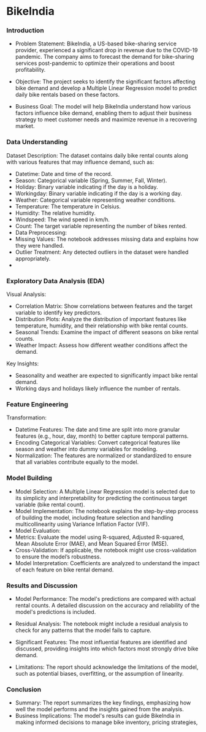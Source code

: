 # BikeIndia

### Introduction
   
- Problem Statement: BikeIndia, a US-based bike-sharing service provider, experienced a
significant drop in revenue due to the COVID-19 pandemic. The company aims to forecast the
demand for bike-sharing services post-pandemic to optimize their operations and boost
profitability.

- Objective: The project seeks to identify the significant factors affecting bike demand and
develop a Multiple Linear Regression model to predict daily bike rentals based on these factors.

- Business Goal: The model will help BikeIndia understand how various factors influence bike
demand, enabling them to adjust their business strategy to meet customer needs and maximize
revenue in a recovering market.

### Data Understanding

Dataset Description: The dataset contains daily bike rental counts along with various
features that may influence demand, such as:

- Datetime: Date and time of the record.
- Season: Categorical variable (Spring, Summer, Fall, Winter).
- Holiday: Binary variable indicating if the day is a holiday.
- Workingday: Binary variable indicating if the day is a working day.
- Weather: Categorical variable representing weather conditions.
- Temperature: The temperature in Celsius.
- Humidity: The relative humidity.
- Windspeed: The wind speed in km/h.
- Count: The target variable representing the number of bikes rented.
- Data Preprocessing:
- Missing Values: The notebook addresses missing data and explains how they were
handled.
- Outlier Treatment: Any detected outliers in the dataset were handled appropriately.
- 
### Exploratory Data Analysis (EDA)

Visual Analysis:

- Correlation Matrix: Show correlations between features and the target variable to identify
key predictors.
- Distribution Plots: Analyze the distribution of important features like temperature, humidity,
and their relationship with bike rental counts.
- Seasonal Trends: Examine the impact of different seasons on bike rental counts.
- Weather Impact: Assess how different weather conditions affect the demand.

Key Insights:

- Seasonality and weather are expected to significantly impact bike rental demand.
- Working days and holidays likely influence the number of rentals.

### Feature Engineering

Transformation:

- Datetime Features: The date and time are split into more granular features (e.g., hour, day,
month) to better capture temporal patterns.
- Encoding Categorical Variables: Convert categorical features like season and weather into
dummy variables for modeling.
- Normalization: The features are normalized or standardized to ensure that all variables
contribute equally to the model.

### Model Building

- Model Selection: A Multiple Linear Regression model is selected due to its simplicity and
interpretability for predicting the continuous target variable (bike rental count).
- Model Implementation: The notebook explains the step-by-step process of building the
model, including feature selection and handling multicollinearity using Variance Inflation Factor
(VIF).
- Model Evaluation:
- Metrics: Evaluate the model using R-squared, Adjusted R-squared, Mean Absolute Error
(MAE), and Mean Squared Error (MSE).
- Cross-Validation: If applicable, the notebook might use cross-validation to ensure the
model’s robustness.
- Model Interpretation: Coefficients are analyzed to understand the impact of each feature on
bike rental demand.

### Results and Discussion

- Model Performance: The model's predictions are compared with actual rental counts. A
detailed discussion on the accuracy and reliability of the model's predictions is included.
- Residual Analysis: The notebook might include a residual analysis to check for any patterns
that the model fails to capture.
- Significant Features: The most influential features are identified and discussed, providing
insights into which factors most strongly drive bike demand.

- Limitations: The report should acknowledge the limitations of the model, such as potential
biases, overfitting, or the assumption of linearity.

### Conclusion

- Summary: The report summarizes the key findings, emphasizing how well the model
performs and the insights gained from the analysis.
- Business Implications: The model's results can guide BikeIndia in making informed
decisions to manage bike inventory, pricing strategies,
